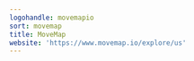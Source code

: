 ```yaml
---
logohandle: movemapio
sort: movemap
title: MoveMap
website: 'https://www.movemap.io/explore/us'
---
```

